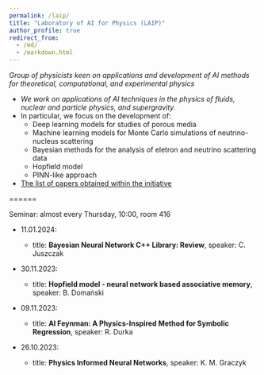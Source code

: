 ```yaml
---
permalink: /laip/
title: "Laboratory of AI for Physics (LAIP)"
author_profile: true
redirect_from: 
  - /md/
  - /markdown.html
---
```


_Group of physicists keen on applications and development of AI methods for theoretical, computational, and experimental physics_

* _We work on applications of AI techniques in the physics of fluids, nuclear and particle physics, and supergravity._
* In particular, we focus on the development of:
    * Deep learning models for studies of porous media
    * Machine learning models for Monte Carlo simulations of neutrino-nucleus scattering
    * Bayesian methods for the analysis of eletron and neutrino scattering data
    * Hopfield model
    * PINN-like approach
* [The list of papers obtained within the initiative](https://kgraczyk.github.io/dlphysics/)

======

Seminar: almost every Thursday, 10:00, room 416

* 11.01.2024:
  * title: __Bayesian Neural Network C++ Library: Review__, speaker: C. Juszczak

* 30.11.2023:
  * title: __Hopfield model - neural network based associative memory__, speaker: B. Domański

* 09.11.2023:
  * title: __AI Feynman: A Physics-Inspired Method for Symbolic Regression__, speaker: R. Durka

* 26.10.2023:
  * title: __Physics Informed Neural Networks__, speaker: K. M. Graczyk
  
